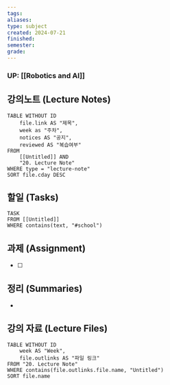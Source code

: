 ```yaml
---
tags: 
aliases: 
type: subject
created: 2024-07-21
finished: 
semester: 
grade:
---
```

### UP: [[Robotics and AI]]

## 강의노트 (Lecture Notes)
```dataview
TABLE WITHOUT ID
	file.link AS "제목",
	week as "주차",
	notices AS "공지",
	reviewed AS "복습여부"
FROM 
	[[Untitled]] AND
	"20. Lecture Note"
WHERE type = "lecture-note"
SORT file.cday DESC
```

## 할일 (Tasks)
```dataview
TASK
FROM [[Untitled]]
WHERE contains(text, "#school")
```

## 과제 (Assignment)
- [ ] 

## 정리 (Summaries)
- 

## 강의 자료 (Lecture Files)
```dataview
TABLE WITHOUT ID
	week AS "Week",
	file.outlinks AS "파일 링크"
FROM "20. Lecture Note"
WHERE contains(file.outlinks.file.name, "Untitled")
SORT file.name
```


